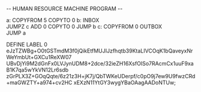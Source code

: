-- HUMAN RESOURCE MACHINE PROGRAM --

a:
    COPYFROM 5
    COPYTO   0
b:
    INBOX   
    JUMPZ    c
    ADD      0
    COPYTO   0
    JUMP     b
c:
    COPYFROM 0
    OUTBOX  
    JUMP     a


DEFINE LABEL 0
eJzTZWBg+O0tGSTmdM3f0jQikEtfMUJIJzfhqtb39KtaLIVCOqK1bQaveyxNrWeYmbUt+GXCu1ReXW07
UBvDjYi9M2dGnFx0LVJynUDM8+2dce/32ieZH16XsfOISo7RAcmCx1uuF9xaB1K7qa5wYkVN12Lr6sdb
zGrPLX3Z+GOqQqte/6z21z3H+jK7j/QbTWKeUDerpf/c0pO9j7ew9U9fwzCRd+maGWZTY+a974+cv2HC
xEXzN11YtGY3wygYBaOAagAADoNTUw;

